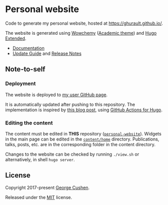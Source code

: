 # Personal website

Code to generate my personal website, hosted at https://ghurault.github.io/.

The website is generated using [Wowchemy](https://wowchemy.com/) ([Academic theme](https://github.com/wowchemy/starter-hugo-academic)) and [Hugo Extended](https://gohugo.io/).

- [Documentation](https://wowchemy.com/docs/)
- [Update Guide](https://wowchemy.com/docs/hugo-tutorials/update/) and [Release Notes](https://github.com/wowchemy/wowchemy-hugo-themes/releases)

## Note-to-self

### Deployment

The website is deployed to [my user GitHub page](https://ghurault.github.io/).

It is automatically updated after pushing to this repository.
The implementation is inspired by [this blog post](https://www.jameswright.xyz/post/deploy-hugo-academic-using-githubio/), using [GitHub Actions for Hugo](https://github.com/peaceiris/actions-hugo).

### Editing the content

The content must be edited in **THIS** repository ([`personal-website`](https://github.com/ghurault/personal-website)).
Widgets in the main page can be edited in the [`content/home`](content/home) directory.
Publications, talks, posts, etc. are in the corresponding folder in the content directory.

Changes to the website can be checked by running `./view.sh` or alternatively, in shell `hugo server`.

## License

Copyright 2017-present [George Cushen](https://georgecushen.com).

Released under the [MIT](https://github.com/sourcethemes/academic-kickstart/blob/master/LICENSE.md) license.
